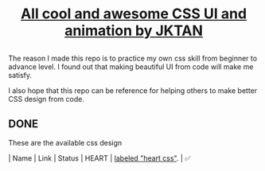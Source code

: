 <h1 align="center">
	<a href="http://jkdeveloper.com" target="_blank" align="center">
		All cool and awesome CSS UI and animation by JKTAN
	</a>
</h1>

## 

The reason I made this repo is to practice my own css skill from beginner to advance level. I found out that making beautiful UI from code will make me satisfy.

I also hope that this repo can be reference for helping others to make better CSS design from code.

## DONE
These are the available css design

| Name | Link | Status |
HEART | [labeled
"heart css"](https://github.com/jktan0504/css-awesome-design/tree/main/UI/heart). | ✅